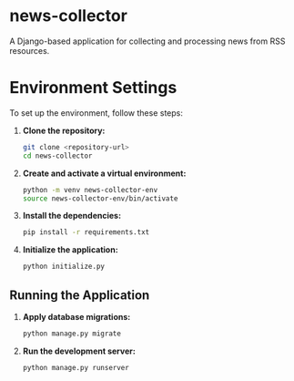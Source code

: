 # news-collector

A Django-based application for collecting and processing news from RSS resources.

# Environment Settings

To set up the environment, follow these steps:

1. **Clone the repository:**
    ```sh
    git clone <repository-url>
    cd news-collector
    ```

2. **Create and activate a virtual environment:**
    ```sh
    python -m venv news-collector-env
    source news-collector-env/bin/activate
    ```

3. **Install the dependencies:**
    ```sh
    pip install -r requirements.txt
    ```

4. **Initialize the application:**
    ```sh
    python initialize.py
    ```

## Running the Application

1. **Apply database migrations:**
    ```sh
    python manage.py migrate
    ```

2. **Run the development server:**
    ```sh
    python manage.py runserver
    ```